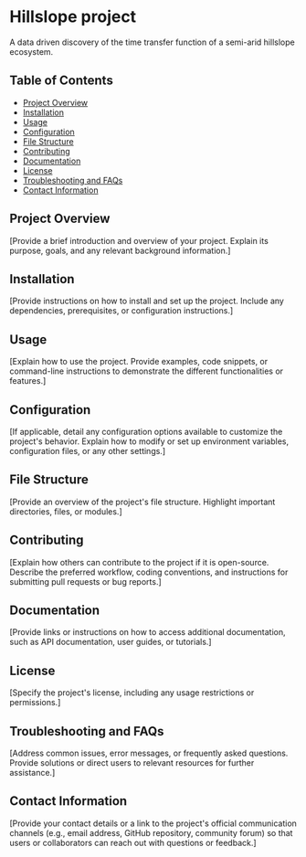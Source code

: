 # Hillslope project
A data driven discovery of the time transfer function of a semi-arid hillslope ecosystem.

## Table of Contents

- [Project Overview](#project-overview)
- [Installation](#installation)
- [Usage](#usage)
- [Configuration](#configuration)
- [File Structure](#file-structure)
- [Contributing](#contributing)
- [Documentation](#documentation)
- [License](#license)
- [Troubleshooting and FAQs](#troubleshooting-and-faqs)
- [Contact Information](#contact-information)

## Project Overview

[Provide a brief introduction and overview of your project. Explain its purpose, goals, and any relevant background information.]

## Installation

[Provide instructions on how to install and set up the project. Include any dependencies, prerequisites, or configuration instructions.]

## Usage

[Explain how to use the project. Provide examples, code snippets, or command-line instructions to demonstrate the different functionalities or features.]

## Configuration

[If applicable, detail any configuration options available to customize the project's behavior. Explain how to modify or set up environment variables, configuration files, or any other settings.]

## File Structure

[Provide an overview of the project's file structure. Highlight important directories, files, or modules.]

## Contributing

[Explain how others can contribute to the project if it is open-source. Describe the preferred workflow, coding conventions, and instructions for submitting pull requests or bug reports.]

## Documentation

[Provide links or instructions on how to access additional documentation, such as API documentation, user guides, or tutorials.]

## License

[Specify the project's license, including any usage restrictions or permissions.]

## Troubleshooting and FAQs

[Address common issues, error messages, or frequently asked questions. Provide solutions or direct users to relevant resources for further assistance.]

## Contact Information

[Provide your contact details or a link to the project's official communication channels (e.g., email address, GitHub repository, community forum) so that users or collaborators can reach out with questions or feedback.]

